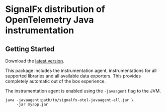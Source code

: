 # SignalFx distribution of OpenTelemetry Java instrumentation

## Getting Started

Download the [latest version](https://github.com/signalfx/signalfx-otel-java/releases/latest/download/signalfx-otel-javaagent-all.jar).

This package includes the instrumentation agent, instrumentations for all supported libraries and all available data exporters.
This provides completely automatic out of the box experience.

The instrumentation agent is enabled using the `-javaagent` flag to the JVM.

```
java -javaagent:path/to/signalfx-otel-javaagent-all.jar \
     -jar myapp.jar
```
